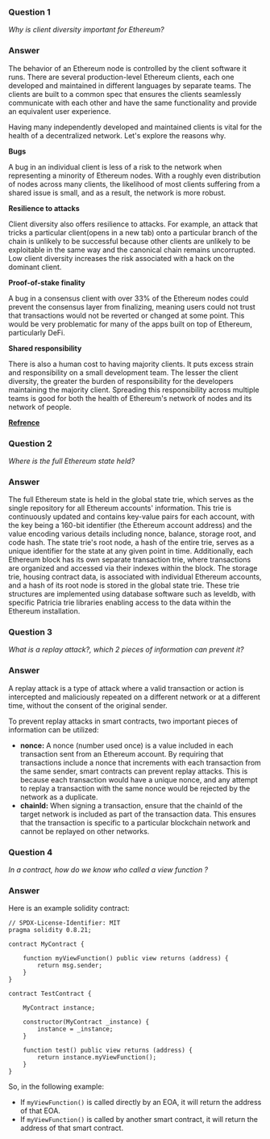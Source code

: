 ### Question 1

_Why is client diversity important for Ethereum?_

### Answer

The behavior of an Ethereum node is controlled by the client software it runs. There are several production-level Ethereum clients, each one developed and maintained in different languages by separate teams. The clients are built to a common spec that ensures the clients seamlessly communicate with each other and have the same functionality and provide an equivalent user experience.

Having many independently developed and maintained clients is vital for the health of a decentralized network. Let's explore the reasons why.

**Bugs**

A bug in an individual client is less of a risk to the network when representing a minority of Ethereum nodes. With a roughly even distribution of nodes across many clients, the likelihood of most clients suffering from a shared issue is small, and as a result, the network is more robust.

**Resilience to attacks**

Client diversity also offers resilience to attacks. For example, an attack that tricks a particular client(opens in a new tab) onto a particular branch of the chain is unlikely to be successful because other clients are unlikely to be exploitable in the same way and the canonical chain remains uncorrupted. Low client diversity increases the risk associated with a hack on the dominant client.

**Proof-of-stake finality**

A bug in a consensus client with over 33% of the Ethereum nodes could prevent the consensus layer from finalizing, meaning users could not trust that transactions would not be reverted or changed at some point. This would be very problematic for many of the apps built on top of Ethereum, particularly DeFi.

**Shared responsibility**

There is also a human cost to having majority clients. It puts excess strain and responsibility on a small development team. The lesser the client diversity, the greater the burden of responsibility for the developers maintaining the majority client. Spreading this responsibility across multiple teams is good for both the health of Ethereum's network of nodes and its network of people.

**[Refrence](https://ethereum.org/en/developers/docs/nodes-and-clients/client-diversity)**

### Question 2

_Where is the full Ethereum state held?_

### Answer

The full Ethereum state is held in the global state trie, which serves as the single repository for all Ethereum accounts' information. This trie is continuously updated and contains key-value pairs for each account, with the key being a 160-bit identifier (the Ethereum account address) and the value encoding various details including nonce, balance, storage root, and code hash. The state trie's root node, a hash of the entire trie, serves as a unique identifier for the state at any given point in time. Additionally, each Ethereum block has its own separate transaction trie, where transactions are organized and accessed via their indexes within the block. The storage trie, housing contract data, is associated with individual Ethereum accounts, and a hash of its root node is stored in the global state trie. These trie structures are implemented using database software such as leveldb, with specific Patricia trie libraries enabling access to the data within the Ethereum installation.

### Question 3

_What is a replay attack?, which 2 pieces of information can prevent it?_

### Answer

A replay attack is a type of attack where a valid transaction or action is intercepted and maliciously repeated on a different network or at a different time, without the consent of the original sender.

To prevent replay attacks in smart contracts, two important pieces of information can be utilized:

- **nonce:** A nonce (number used once) is a value included in each transaction sent from an Ethereum account. By requiring that transactions include a nonce that increments with each transaction from the same sender, smart contracts can prevent replay attacks. This is because each transaction would have a unique nonce, and any attempt to replay a transaction with the same nonce would be rejected by the network as a duplicate.
- **chainId:** When signing a transaction, ensure that the chainId of the target network is included as part of the transaction data. This ensures that the transaction is specific to a particular blockchain network and cannot be replayed on other networks.

### Question 4

_In a contract, how do we know who called a view function ?_

### Answer

Here is an example solidity contract:

```solidity
// SPDX-License-Identifier: MIT
pragma solidity 0.8.21;

contract MyContract {

    function myViewFunction() public view returns (address) {
        return msg.sender;
    }
}

contract TestContract {

    MyContract instance;

    constructor(MyContract _instance) {
        instance = _instance;
    }

    function test() public view returns (address) {
        return instance.myViewFunction();
    }
}
```

So, in the following example:

- If `myViewFunction()` is called directly by an EOA, it will return the address of that EOA.
- If `myViewFunction()` is called by another smart contract, it will return the address of that smart contract.

